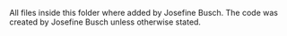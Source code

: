 All files inside this folder where added by Josefine Busch.
The code was created by Josefine Busch unless otherwise stated.